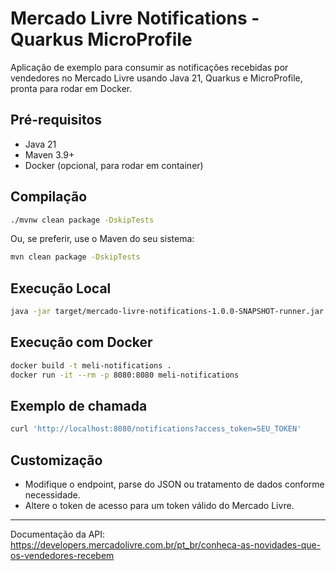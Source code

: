 # Mercado Livre Notifications - Quarkus MicroProfile

Aplicação de exemplo para consumir as notificações recebidas por vendedores no Mercado Livre usando Java 21, Quarkus e MicroProfile, pronta para rodar em Docker.

## Pré-requisitos

- Java 21
- Maven 3.9+
- Docker (opcional, para rodar em container)

## Compilação

```sh
./mvnw clean package -DskipTests
```
Ou, se preferir, use o Maven do seu sistema:
```sh
mvn clean package -DskipTests
```

## Execução Local

```sh
java -jar target/mercado-livre-notifications-1.0.0-SNAPSHOT-runner.jar
```

## Execução com Docker

```sh
docker build -t meli-notifications .
docker run -it --rm -p 8080:8080 meli-notifications
```

## Exemplo de chamada

```sh
curl 'http://localhost:8080/notifications?access_token=SEU_TOKEN'
```

## Customização

- Modifique o endpoint, parse do JSON ou tratamento de dados conforme necessidade.
- Altere o token de acesso para um token válido do Mercado Livre.

---
Documentação da API: https://developers.mercadolivre.com.br/pt_br/conheca-as-novidades-que-os-vendedores-recebem
